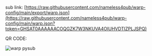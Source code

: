 sub link:
[https://raw.githubusercontent.com/nameless4pub/warp-config/main/export/warp.json](https://raw.githubusercontent.com/nameless4pub/warp-config/main/warp.json?token=GHSAT0AAAAAACOQGZK7W3NKUVA4OIUHVDTIZPLJSPQ)

QR CODE:


![warp pysub](https://github.com/nameless4pub/warp-config/assets/125909629/a7f63bc6-1ba8-46b6-978a-b7773817e209)
